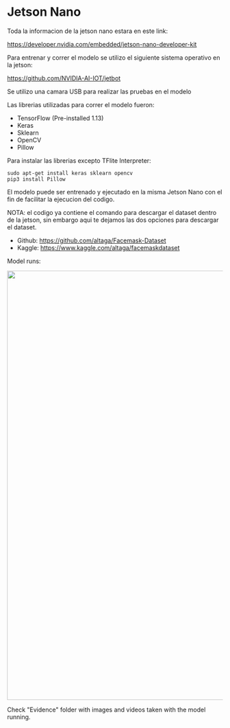 # Jetson Nano

Toda la informacion de la jetson nano estara en este link:

https://developer.nvidia.com/embedded/jetson-nano-developer-kit

Para entrenar y correr el modelo se utilizo el siguiente sistema operativo en la jetson:

https://github.com/NVIDIA-AI-IOT/jetbot

Se utilizo una camara USB para realizar las pruebas en el modelo

Las librerias utilizadas para correr el modelo fueron:

- TensorFlow (Pre-installed 1.13)
- Keras
- Sklearn
- OpenCV
- Pillow

Para instalar las librerias excepto TFlite Interpreter:

    sudo apt-get install keras sklearn opencv
    pip3 install Pillow

El modelo puede ser entrenado y ejecutado en la misma Jetson Nano con el fin de facilitar la ejecucion del codigo.

NOTA: el codigo ya contiene el comando para descargar el dataset dentro de la jetson, sin embargo aqui te dejamos las dos opciones para descargar el dataset.

- Github: https://github.com/altaga/Facemask-Dataset
- Kaggle: https://www.kaggle.com/altaga/facemaskdataset

Model runs:

<kbd>
<img src="https://i.ibb.co/2nH3rtv/20201029-045451.jpg" width="1000" />
</kbd>

Check "Evidence" folder with images and videos taken with the model running.